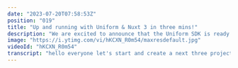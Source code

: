 ```yaml
---
date: "2023-07-20T07:58:53Z"
position: "019"
title: "Up and running with Uniform & Nuxt 3 in three mins!"
description: "We are excited to announce that the Uniform SDK is ready for Vue 3 and Nuxt 3. Today's ever-expanding landscape of headless products demands that developers somehow connect them all. Wouldn't it be cool if you had one SDK that takes care of connecting up these different APIs? Uniform is a new category of product. It lets you take control of your stack, so creating composable architecture becomes a breeze! \n\nIt enables content editors to drag and drop content from headless sources to create page compositions. Without the help of developers, they can add or remove integrations, do an A/B test or personalize across multiple headless products. Want to change up your CMS? The front end stays the same. You can retrieve a page composition through an SDK function, query, and map data as you prefer, and pass it as props to your components. It works with SSG, SSR, Edge functions, and everything in between.\n\nBlog: https://uniform.dev/blogs/uniforms-latest-sdk-fully-supports-vue-3-and-nuxt-3\nGet a free account: https://uniform.dev/free\nJoin our Discord: https://uniform.to/discord"
image: "https://i.ytimg.com/vi/hKCXN_R0m54/maxresdefault.jpg"
videoId: "hKCXN_R0m54"
transcript: "hello everyone let's start and create a next three project with uniform platform in no time let's go through creating our free account now and going through the onboarding here we go so tim pick my password let's go so now we created a new account and i am a developer and this is kind of just i don't really know what kind of project it's for me personally just to check stuff out okay so now we are in our welcome screen and if you don't know uniform you can watch this video here otherwise we'll just go to the first project that's automatically created for you when you have a new team because uniform has team you can add other projects so now that this is my new project here it says hey this is your new project do you want like to set up some basics yeah sure so let's just go with the starter kit so in our integrations we actually have starter kits so while this is running let's actually look because we're going to go next let me just clone this so now we're going to get the code for our starter form there we go and so what we need to do is actually create some environment variables and uniform creates these for you they're read only so we have an api key and we have a project id so let's add this in our environment variables here all right what's next npm install rundown okay we can do that let's install and then once installed we can actually run this thing and see it work npm run dev here we go so we are on next three rc six at the moment at the time of the recording and here is our project and this is just running now on uniform canvas with nuxtree and there's a few pages here and we've also added personalization into this so i now go to the developers conference tool track talk track and when i go back home it actually says hey you're a developer you can also forget yourself so there's some extra fun stuff here so when we look in the code it's actually just a very simple next project but it has a bit of styling and it actually has uniform nuxed module and some tailwith stuff and it's really simple stuff all in all just to make sure that you understand it when you work with this and then when we look in uniform we just created this starter right well let's have a look at what kind of pages were created for us okay this is the home page and so for now there's a whole bunch of stuff already set up for us let's say this is the welcome header but then when you're a developer it shows you the developer header and right now you can see that the text is added in here uniform is not a cms so you can also add another integration to replace these text fields here so if we wanted to we could go to integrations and go to content and actually select contentful for example and then contentful would fill this content and so um we did that really fast and it's up and running and now you can play so feel free to join us at discord at uniform.2 discord and then just show us what you've built come along chat with this anyway see you there cheers"
---
```


